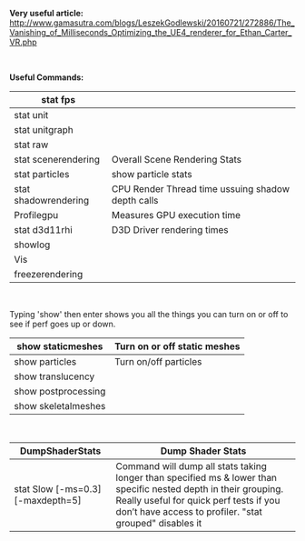**Very useful article:** <http://www.gamasutra.com/blogs/LeszekGodlewski/20160721/272886/The_Vanishing_of_Milliseconds_Optimizing_the_UE4_renderer_for_Ethan_Carter_VR.php>

 

**Useful Commands:**

<table><thead><tr class="header"><th>stat fps</th><th> </th></tr></thead><tbody><tr class="odd"><td>stat unit</td><td> </td></tr><tr class="even"><td>stat unitgraph</td><td> </td></tr><tr class="odd"><td>stat raw</td><td> </td></tr><tr class="even"><td>stat scenerendering</td><td>Overall Scene Rendering Stats</td></tr><tr class="odd"><td>stat particles</td><td>show particle stats</td></tr><tr class="even"><td>stat shadowrendering</td><td>CPU Render Thread time ussuing shadow depth calls</td></tr><tr class="odd"><td>Profilegpu</td><td>Measures GPU execution time</td></tr><tr class="even"><td>stat d3d11rhi</td><td>D3D Driver rendering times</td></tr><tr class="odd"><td>showlog</td><td> </td></tr><tr class="even"><td>Vis</td><td> </td></tr><tr class="odd"><td>freezerendering</td><td> </td></tr></tbody></table>

 

Typing 'show' then enter shows you all the things you can turn on or off to see if perf goes up or down.

<table><thead><tr class="header"><th>show staticmeshes</th><th>Turn on or off static meshes</th></tr></thead><tbody><tr class="odd"><td>show particles</td><td>Turn on/off particles</td></tr><tr class="even"><td>show translucency</td><td> </td></tr><tr class="odd"><td>show postprocessing</td><td> </td></tr><tr class="even"><td>show skeletalmeshes</td><td> </td></tr></tbody></table>

 

<table><thead><tr class="header"><th>DumpShaderStats</th><th>Dump Shader Stats</th></tr></thead><tbody><tr class="odd"><td>stat Slow [-ms=0.3] [-maxdepth=5]</td><td>Command will dump all stats taking longer than specified ms &amp; lower than specific nested depth in their grouping. Really useful for quick perf tests if you don’t have access to profiler. "stat grouped" disables it</td></tr></tbody></table>
